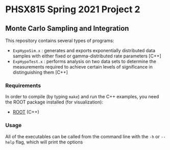 # PHSX815 Spring 2021 Project 2

## Monte Carlo Sampling and Integration

This repository contains several types of programs:

- `ExpHypoSim.x` : generates and exports exponentially distributed data samples
with either fixed or gamma-distributed rate parameters [C++]
- `ExpHypoTest.x` : performs analysis on two data sets to determine the measurements required to achieve certain levels of significance in distinguishing them [C++]

### Requirements

In order to compile (by typing `make`) and run the C++ examples, you
need the ROOT package installed (for visualization):
- [ROOT](https://root.cern/) (C++)

### Usage

All of the executables can be called from the
command line with the `-h` or `--help` flag, which will print the options
